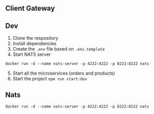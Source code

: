 ## Client Gateway


## Dev
1. Clone the respository
2. Install dependencies
3. Create the `.env` file based on `.env.template`
4. Start NATS server 
```
docker run -d --name nats-server -p 4222:4222 -p 8222:8222 nats
```
5. Start all the microservices (orders and products)
6. Start the project `npm run start:dev`

## Nats
```
docker run -d --name nats-server -p 4222:4222 -p 8222:8222 nats
```
